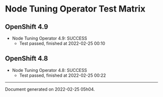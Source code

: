 
Node Tuning Operator Test Matrix
================================

OpenShift 4.9
-------------



* Node Tuning Operator 4.9: SUCCESS
  - Test passed, finished at 2022-02-25 00:10

OpenShift 4.8
-------------



* Node Tuning Operator 4.8: SUCCESS
  - Test passed, finished at 2022-02-25 00:22

---
Document generated on 2022-02-25 05h04.
